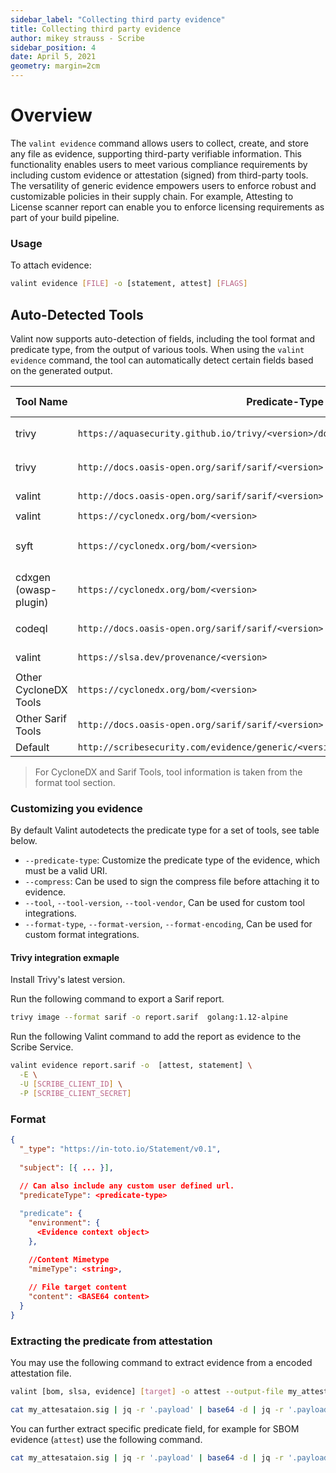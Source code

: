 ```yaml
---
sidebar_label: "Collecting third party evidence"
title: Collecting third party evidence
author: mikey strauss - Scribe
sidebar_position: 4
date: April 5, 2021
geometry: margin=2cm
---
```


# Overview
The `valint evidence` command allows users to collect, create, and store any file as evidence, supporting third-party verifiable information. This functionality enables users to meet various compliance requirements by including custom evidence or attestation (signed) from third-party tools. The versatility of generic evidence empowers users to enforce robust and customizable policies in their supply chain.
For example, Attesting to License scanner report can enable you to enforce licensing requirements as part of your build pipeline.

### Usage

To attach evidence:
```bash
valint evidence [FILE] -o [statement, attest] [FLAGS]
```

## Auto-Detected Tools
Valint now supports auto-detection of fields, including the tool format and predicate type, from the output of various tools. When using the `valint evidence` command, the tool can automatically detect certain fields based on the generated output.

| Tool Name      | Predicate-Type | Format |  Format-Encoding | Command Example |
|---|---|---|---|---|
| trivy          | `https://aquasecurity.github.io/trivy/<version>/docs/configuration/reporting/#json` | json   | -                 | `trivy image --format json -o evidence.json`      |
| trivy          | `http://docs.oasis-open.org/sarif/sarif/<version>`           | sarif  | json              | `trivy image --format sarif -o evidence.sarif.json`    |
| valint         | `http://docs.oasis-open.org/sarif/sarif/<version>`           | sarif  | json              | `valint verify <target>`                     |
| valint         | `https://cyclonedx.org/bom/<version>`                        | cyclonedx | json           | `valint bom <target>`                               |
| syft           | `https://cyclonedx.org/bom/<version>`                        | cyclonedx | json           | `syft packages <target> -o cyclonedx-json --file evidence.json `         |
| cdxgen (owasp-plugin) | `https://cyclonedx.org/bom/<version>`                 | cyclonedx | json, xml       | `cdxgen alpine:latest -t docker -o evidence.cdx.json`|
| codeql         | `http://docs.oasis-open.org/sarif/sarif/<version>`           | sarif  | json              | `codeql execute --format sarif -o evidnece.sarif.json`|
| valint         | `https://slsa.dev/provenance/<version>`                      | slsa   | json              | `valint slsa <target>`                              |
| Other CycloneDX Tools | `https://cyclonedx.org/bom/<version>` | cyclonedx | json | [Tool Command] |
| Other Sarif Tools | `http://docs.oasis-open.org/sarif/sarif/<version>`  | sarif | json | [Tool Command] |
| Default         | `http://scribesecurity.com/evidence/generic/<version>`       | -      | -                 | `-`  

> For CycloneDX and Sarif Tools, tool information is taken from the format tool section.

### Customizing you evidence
By default Valint autodetects the predicate type for a set of tools, see table below.

* `--predicate-type`: Customize the predicate type of the evidence, which must be a valid URI.
* `--compress`: Can be used to sign the compress file before attaching it to evidence.
* `--tool`, `--tool-version`, `--tool-vendor`, Can be used for custom tool integrations.
* `--format-type`, `--format-version`, `--format-encoding`, Can be used for custom format integrations.

#### Trivy integration exmaple
Install Trivy's latest version.

Run the following command to export a Sarif report.
```bash
trivy image --format sarif -o report.sarif  golang:1.12-alpine
```

Run the following Valint command to add the report as evidence to the Scribe Service.
```bash
valint evidence report.sarif -o  [attest, statement] \
  -E \
  -U [SCRIBE_CLIENT_ID] \
  -P [SCRIBE_CLIENT_SECRET]
```

### Format
```json
{
  "_type": "https://in-toto.io/Statement/v0.1",
  
  "subject": [{ ... }],
  
  // Can also include any custom user defined url.
  "predicateType": <predicate-type>

  "predicate": {
    "environment": {
      <Evidence context object>
    },

    //Content Mimetype
    "mimeType": <string>,
  
    // File target content
    "content": <BASE64 content>
  }
}
```

### Extracting the predicate from attestation
You may use the following command to extract evidence from a encoded attestation file.
```bash
valint [bom, slsa, evidence] [target] -o attest --output-file my_attestation.sig

cat my_attesataion.sig | jq -r '.payload' | base64 -d | jq -r '.payload' | base64 --decode | jq '.predicate' > predicate.json
```

You can further extract specific predicate field, for example for SBOM evidence (`attest`) use the following command.
```bash 
cat my_attesataion.sig | jq -r '.payload' | base64 -d | jq -r '.payload' | base64 --decode | jq '.predicate' | jq '.bom' > bom.json
```